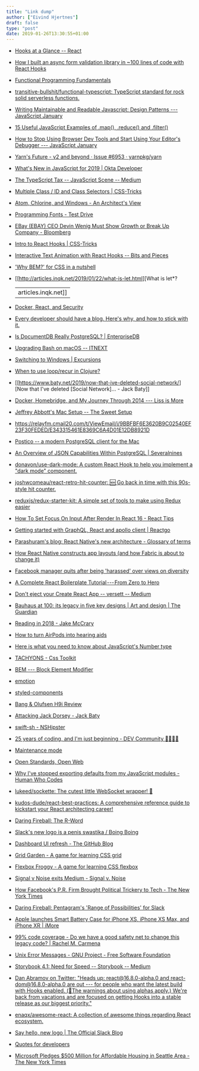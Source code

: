```yaml
---
title: "Link dump"
author: ["Eivind Hjertnes"]
draft: false
type: "post"
date: 2019-01-26T13:30:55+01:00
---
```


-   [Hooks at a Glance --
    React](https://reactjs.org/docs/hooks-overview.html)
-   [How
    I built an async form validation library in ~100 lines of code with
    React Hooks](https://medium.freecodecamp.org/how-i-built-an-async-form-validation-library-in-100-lines-of-code-with-react-hooks-81dbff6c4a04)
-   [Functional
    Programming Fundamentals](https://www.matthewgerstman.com/functional-programming-fundamentals/)
-   [transitive-bullshit/functional-typescript:
    TypeScript standard for rock solid serverless functions.](https://github.com/transitive-bullshit/functional-typescript)
-   [Writing
    Maintainable and Readable Javascript: Design Patterns --- JavaScript
    January](https://www.javascriptjanuary.com/blog/writing-maintainable-and-readable-javascript-design-patterns)
-   [15
    Useful JavaScript Examples of .map(), .reduce() and .filter()](https://medium.com/@alex.permyakov/15-useful-javascript-examples-of-map-reduce-and-filter-74cbbb5e0a1f)
-   [How
    to Stop Using Browser Dev Tools and Start Using Your Editor's Debugger
    --- JavaScript January](https://www.javascriptjanuary.com/blog/how-to-stop-using-browser-devtools-and-start-using-your-editors-debugger)
-   [Yarn's Future - v2 and
    beyond · Issue #6953 · yarnpkg/yarn](https://github.com/yarnpkg/yarn/issues/6953)
-   [What's
    New in JavaScript for 2019 | Okta Developer](https://developer.okta.com/blog/2019/01/22/whats-new-in-es2019)
-   [The
    TypeScript Tax -- JavaScript Scene -- Medium](https://medium.com/javascript-scene/the-typescript-tax-132ff4cb175b)
-   [Multiple Class
    / ID and Class Selectors | CSS-Tricks](https://css-tricks.com/multiple-class-id-selectors/)
-   [Atom,
    Chlorine, and Windows - An Architect's View](http://corfield.org/blog/2019/01/22/atom-chlorine-windows/)
-   [Programming Fonts - Test Drive](https://app.programmingfonts.org/)
-   [EBay
    (EBAY) CEO Devin Wenig Must Show Growth or Break Up Company -
    Bloomberg](https://www.bloomberg.com/news/articles/2019-01-22/ebay-ceo-has-a-stark-choice-deliver-growth-or-break-up-company)
-   [Intro to React Hooks |
    CSS-Tricks](https://css-tricks.com/intro-to-react-hooks/)
-   [Interactive
    Text Animation with React Hooks -- Bits and Pieces](https://blog.bitsrc.io/interactive-text-animation-with-react-hooks-f89820af8301)
-   ['Why BEM?'
    for CSS in a nutshell](https://blog.decaf.de/2015/06/24/why-bem-in-a-nutshell/)
-   [[<http://articles.inqk.net/2019/01/22/what-is-let.html>][What is let\*?

    |                     |
    |---------------------|
    | articles.inqk.net]] |
-   [Docker,
    React, and Security](https://gooddebate.org/2019/01/docker-react-and-security/)
-   [Every
    developer should have a blog. Here's why, and how to stick with it.](https://medium.freecodecamp.org/every-developer-should-have-a-blog-heres-why-and-how-to-stick-with-it-5fd55a247fbf)
-   [Is
    DocumentDB Really PostgreSQL? | EnterpriseDB](https://www.enterprisedb.com/blog/documentdb-really-postgresql)
-   [Upgrading
    Bash on macOS -- ITNEXT](https://itnext.io/upgrading-bash-on-macos-7138bd1066ba)
-   [Switching to
    Windows | Excursions](https://blog.amitgawande.com/switching-to-windows)
-   [When to use loop/recur in
    Clojure?](https://cb.codes/when-to-use-loop-recur/)
-   [[<https://www.baty.net/2019/now-that-ive-deleted-social-network/>][Now
    that I've deleted [Social Network]... - Jack Baty]]
-   [Docker, Homebridge, and
    My Journey Through 2014 --- Liss is More](https://www.caseyliss.com/2019/1/21/docker)
-   [Jeffrey
    Abbott's Mac Setup -- The Sweet Setup](https://thesweetsetup.com/jeffrey-abbotts-mac-setup/)
-   <https://relayfm.cmail20.com/t/ViewEmail/i/9BBFBF6E3620B9C02540EF23F30FEDED/E343315461E8369C6A4D01E12DB8921D>
-   [Postico -- a modern PostgreSQL client
    for the Mac](https://eggerapps.at/postico/)
-   [An
    Overview of JSON Capabilities Within PostgreSQL | Severalnines](https://severalnines.com/blog/overview-json-capabilities-within-postgresql)
-   [donavon/use-dark-mode: A
    custom React Hook to help you implement a "dark mode" component.](https://github.com/donavon/use-dark-mode)
-   [joshwcomeau/react-retro-hit-counter:
    🆕 Go back in time with this 90s-style hit counter.](https://github.com/joshwcomeau/react-retro-hit-counter)
-   [reduxjs/redux-starter-kit:
    A simple set of tools to make using Redux easier](https://github.com/reduxjs/redux-starter-kit)
-   [How
    To Set Focus On Input After Render In React 16 - React Tips](https://react.tips/how-to-set-focus-on-input-after-render-in-react-16/)
-   [Getting started
    with GraphQL, React and apollo client | Reactgo](https://reactgo.com/graphql-react-apollo-client/)
-   [Parashuram's
    blog: React Native's new architecture - Glossary of terms](http://blog.nparashuram.com/2019/01/react-natives-new-architecture-glossary.html)
-   [How
    React Native constructs app layouts (and how Fabric is about to change
    it)](https://medium.freecodecamp.org/how-react-native-constructs-app-layouts-and-how-fabric-is-about-to-change-it-dd4cb510d055)
-   [Facebook
    manager quits after being 'harassed' over views on diversity](https://www.cnbc.com/2019/01/17/facebook-manager-quits-after-being-harassed-over-views-on-diversity.html)
-   [A
    Complete React Boilerplate Tutorial --- From Zero to Hero](https://medium.freecodecamp.org/a-complete-react-boilerplate-tutorial-from-zero-to-hero-20023e086c4a)
-   [Don't
    eject your Create React App -- versett -- Medium](https://medium.com/curated-by-versett/dont-eject-your-create-react-app-b123c5247741)
-   [Bauhaus
    at 100: its legacy in five key designs | Art and design | The
    Guardian](https://www.theguardian.com/artanddesign/gallery/2019/jan/21/bauhaus-at-100-its-legacy-in-five-key-designs)
-   [Reading in
    2018 - Jake McCrary](https://jakemccrary.com/blog/2019/01/21/reading-in-2018/)
-   [How
    to turn AirPods into hearing aids](https://www.cnbc.com/2019/01/20/how-to-turn-airpods-into-hearing-aids.html)
-   [Here
    is what you need to know about JavaScript's Number type](https://medium.com/dailyjs/javascripts-number-type-8d59199db1b6)
-   [TACHYONS - Css Toolkit](https://tachyons.io/)
-   [BEM --- Block Element Modifier](http://getbem.com/)
-   [emotion](https://emotion.sh/docs/introduction)
-   [styled-components](https://www.styled-components.com/)
-   [Bang & Olufsen H9i
    Review](https://mariusmasalar.me/bang-olufsen-h9i/)
-   [Attacking Jack
    Dorsey - Jack Baty](https://www.baty.net/2019/attacking-jack-dorsey/)
-   [swift-sh - NSHipster](https://nshipster.com/swift-sh/)
-   [25
    years of coding, and I'm just beginning - DEV Community 👩‍💻👨‍💻](https://dev.to/dechamp/25-years-of-coding-and-im-just-beginning-442n)
-   [Maintenance
    mode](https://drugstoreculture.com/the-night-i-was-mistaken-for-a-call-girl/)
-   [Open Standards, Open
    Web](https://ascraeus.org/open-standards-open-web/)
-   [Why
    I've stopped exporting defaults from my JavaScript modules - Human Who
    Codes](https://humanwhocodes.com/blog/2019/01/stop-using-default-exports-javascript-module/)
-   [lukeed/sockette: The cutest
    little WebSocket wrapper! 🧦](https://github.com/lukeed/sockette)
-   [kudos-dude/react-best-practices:
    A comprehensive reference guide to kickstart your React architecting
    career!](https://github.com/kudos-dude/react-best-practices?utm%5Fcampaign=React+Newsletter&utm%5Fmedium=email&utm%5Fsource=React%5FNewsletter%5F146)
-   [Daring Fireball: The
    R-Word](https://daringfireball.net/2019/01/the%5Fr%5Fword)
-   [Slack's
    new logo is a penis swastika / Boing Boing](https://boingboing.net/2019/01/16/slacks-new-logo-is-a-playdoh.html)
-   [Dashboard UI
    refresh - The GitHub Blog](https://github.blog/2019-01-16-dashboard-ui-refresh/)
-   [Grid Garden - A game for learning CSS
    grid](http://cssgridgarden.com/)
-   [Flexbox Froggy - A game for learning CSS
    flexbox](http://flexboxfroggy.com/)
-   [Signal v
    Noise exits Medium - Signal v. Noise](https://m.signalvnoise.com/signal-v-noise-exits-medium/)
-   [How
    Facebook's P.R. Firm Brought Political Trickery to Tech - The New York
    Times](https://www.nytimes.com/2018/11/21/technology/definers-public-affairs-tim-miller.html)
-   [Daring
    Fireball: Pentagram's 'Range of Possibilities' for Slack](https://daringfireball.net/2019/01/pentagram%5Fslack%5Frange%5Fof%5Fpossibilities)
-   [Apple
    launches Smart Battery Case for iPhone XS, iPhone XS Max, and iPhone
    XR | iMore](https://www.imore.com/apple-launches-smart-battery-case-iphone-xs-iphone-xs-max-and-iphone-xr)
-   [99%
    code coverage - Do we have a good safety net to change this legacy
    code? | Rachel M. Carmena](https://rachelcarmena.github.io/2017/09/01/do-we-have-a-good-safety-net-to-change-this-legacy-code.html)
-   [Unix Error
    Messages - GNU Project - Free Software Foundation](https://www.gnu.org/fun/jokes/unix.errors.html)
-   [Storybook
    4.1: Need for Speed -- Storybook -- Medium](https://medium.com/storybookjs/storybook-4-1-need-for-speed-b05fd5f1e83d)
-   [Dan
    Abramov on Twitter: "Heads up: react@16.8.0-alpha.0 and
    react-dom@16.8.0-alpha.0 are out --- for people who want the latest
    build with Hooks enabled. (🚧The warnings about using alphas apply.)
    We're back from vacations and are focused on getting Hooks into a
    stable release as our biggest priority."](https://twitter.com/dan%5Fabramov/status/1083139151720001543)
-   [enaqx/awesome-react: A
    collection of awesome things regarding React ecosystem.](https://github.com/enaqx/awesome-react)
-   [Say hello, new logo | The
    Official Slack Blog](https://slackhq.com/say-hello-new-logo)
-   [Quotes for developers](https://fortrabbit.github.io/quotes/)
-   [Microsoft
    Pledges $500 Million for Affordable Housing in Seattle Area - The New
    York Times](https://www.nytimes.com/2019/01/16/technology/microsoft-affordable-housing-seattle.html)
